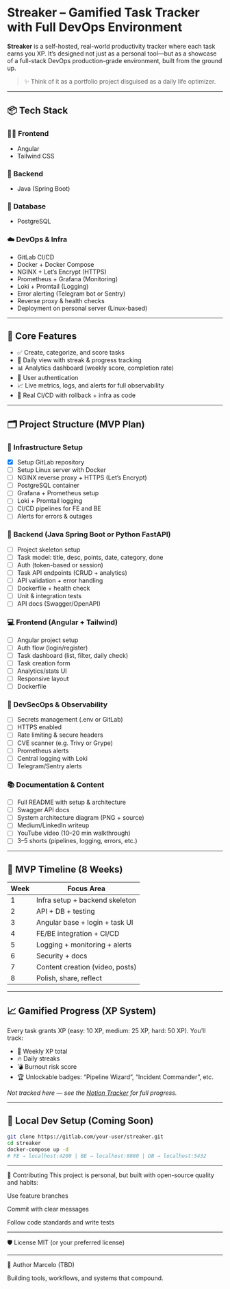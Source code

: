 # Streaker – Gamified Task Tracker with Full DevOps Environment

**Streaker** is a self-hosted, real-world productivity tracker where each task earns you XP. It’s designed not just as a personal tool—but as a showcase of a full-stack DevOps production-grade environment, built from the ground up.

> ✨ Think of it as a portfolio project disguised as a daily life optimizer.

---

## 📦 Tech Stack

### 👨‍💻 Frontend
- Angular
- Tailwind CSS

### 🔧 Backend
- Java (Spring Boot)

### 🧠 Database
- PostgreSQL

### ☁️ DevOps & Infra
- GitLab CI/CD
- Docker + Docker Compose
- NGINX + Let’s Encrypt (HTTPS)
- Prometheus + Grafana (Monitoring)
- Loki + Promtail (Logging)
- Error alerting (Telegram bot or Sentry)
- Reverse proxy & health checks
- Deployment on personal server (Linux-based)

---

## 🎯 Core Features

- ✅ Create, categorize, and score tasks
- 📅 Daily view with streak & progress tracking
- 📊 Analytics dashboard (weekly score, completion rate)
- 🔐 User authentication
- 📈 Live metrics, logs, and alerts for full observability
- 🧰 Real CI/CD with rollback + infra as code

---

## 🗂️ Project Structure (MVP Plan)

### 🔧 Infrastructure Setup
- [X] Setup GitLab repository
- [ ] Setup Linux server with Docker
- [ ] NGINX reverse proxy + HTTPS (Let’s Encrypt)
- [ ] PostgreSQL container
- [ ] Grafana + Prometheus setup
- [ ] Loki + Promtail logging
- [ ] CI/CD pipelines for FE and BE
- [ ] Alerts for errors & outages

### 🧠 Backend (Java Spring Boot or Python FastAPI)
- [ ] Project skeleton setup
- [ ] Task model: title, desc, points, date, category, done
- [ ] Auth (token-based or session)
- [ ] Task API endpoints (CRUD + analytics)
- [ ] API validation + error handling
- [ ] Dockerfile + health check
- [ ] Unit & integration tests
- [ ] API docs (Swagger/OpenAPI)

### 💻 Frontend (Angular + Tailwind)
- [ ] Angular project setup
- [ ] Auth flow (login/register)
- [ ] Task dashboard (list, filter, daily check)
- [ ] Task creation form
- [ ] Analytics/stats UI
- [ ] Responsive layout
- [ ] Dockerfile

### 🔐 DevSecOps & Observability
- [ ] Secrets management (.env or GitLab)
- [ ] HTTPS enabled
- [ ] Rate limiting & secure headers
- [ ] CVE scanner (e.g. Trivy or Grype)
- [ ] Prometheus alerts
- [ ] Central logging with Loki
- [ ] Telegram/Sentry alerts

### 📚 Documentation & Content
- [ ] Full README with setup & architecture
- [ ] Swagger API docs
- [ ] System architecture diagram (PNG + source)
- [ ] Medium/LinkedIn writeup
- [ ] YouTube video (10–20 min walkthrough)
- [ ] 3–5 shorts (pipelines, logging, errors, etc.)

---

## 📆 MVP Timeline (8 Weeks)

| Week | Focus Area |
|------|------------|
| 1 | Infra setup + backend skeleton |
| 2 | API + DB + testing |
| 3 | Angular base + login + task UI |
| 4 | FE/BE integration + CI/CD |
| 5 | Logging + monitoring + alerts |
| 6 | Security + docs |
| 7 | Content creation (video, posts) |
| 8 | Polish, share, reflect |

---

## 📈 Gamified Progress (XP System)

Every task grants XP (easy: 10 XP, medium: 25 XP, hard: 50 XP).
You’ll track:
- 🧠 Weekly XP total
- 🔥 Daily streaks
- 💣 Burnout risk score
- 🏆 Unlockable badges: “Pipeline Wizard”, “Incident Commander”, etc.

_Not tracked here — see the [Notion Tracker](#) for full progress._

---

## 🧪 Local Dev Setup (Coming Soon)

```bash
git clone https://gitlab.com/your-user/streaker.git
cd streaker
docker-compose up -d
# FE → localhost:4200 | BE → localhost:8080 | DB → localhost:5432
```

---

🤝 Contributing
This project is personal, but built with open-source quality and habits:

Use feature branches

Commit with clear messages

Follow code standards and write tests

---

🛡️ License
MIT (or your preferred license)

---

👋 Author
Marcelo (TBD)

Building tools, workflows, and systems that compound.

